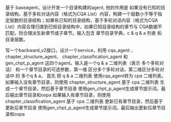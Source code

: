 基于 baseagent，设计开发一个目录构建的agent, 他的作用是 如果没有已知的目录结构，基于多轮对话内容（格式为CQA List）内容，构建一个层数小于等于指定层数的目录结构；如果有已知的目录结构，基于多轮对话内容（格式为CQA List）内容合理归类到已知目录结构中，如果已知目录结构的章节与 CQA数据不匹配，则合理派生新章节或子章节。输入包含 章节目录字典，c & q & a 列表 和目录层数。



写一个backward_v2接口，设计一个service，利用 cqa_agent 、chapter_structure_agent、 chapter_classification_agent  和 gen_chpt_p_agent 这四个agent。输入是一个q & a 二维列表（表示 多个多轮对话） 和一个章节目录的可选参数，第一维 区分多个多轮对话，第二维区分多轮对话中 的 多个q & a。
首先 把 q & a 二维列表 使用cqa_agent转为 cpa 二维列表。
如果输入没有章节目录，则使用 chapter_structure_agent 基于 cpa 二维列表 生成一个章节目录，然后基于章节目录 使用gen_chpt_p_agent生成章节提示词。最后输出章节目录和ospa
如果输入有章节目录，则使用 chapter_classification_agent 基于 cpa 二维列表 更新已有章节目录，然后基于更新后章节目录 使用gen_chpt_p_agent生成章节提示词。最后输出更新后章节目录和ospa